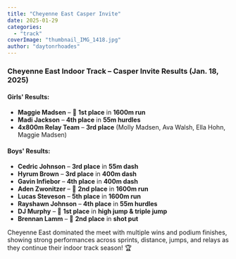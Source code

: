 ```yaml
---
title: "Cheyenne East Casper Invite"
date: 2025-01-29
categories: 
  - "track"
coverImage: "thumbnail_IMG_1418.jpg"
author: "daytonrhoades"
---
```


### **Cheyenne East Indoor Track – Casper Invite Results (Jan. 18, 2025)**

#### **Girls' Results:**

- **Maggie Madsen** – 🥇 **1st place** in **1600m run**
- **Madi Jackson** – **4th place** in **55m hurdles**
- **4x800m Relay Team** – **3rd place** (Molly Madsen, Ava Walsh, Ella Hohn, Maggie Madsen)

#### **Boys' Results:**

- **Cedric Johnson** – **3rd place** in **55m dash**
- **Hyrum Brown** – **3rd place** in **400m dash**
- **Gavin Infiebor** – **4th place** in **400m dash**
- **Aden Zwonitzer** – 🥈 **2nd place** in **1600m run**
- **Lucas Steveson** – **5th place** in **1600m run**
- **Rayshawn Johnson** – **4th place** in **55m hurdles**
- **DJ Murphy** – 🥇 **1st place** in **high jump & triple jump**
- **Brennan Lamm** – 🥈 **2nd place** in **shot put**

Cheyenne East dominated the meet with multiple wins and podium finishes, showing strong performances across sprints, distance, jumps, and relays as they continue their indoor track season! 🏆
